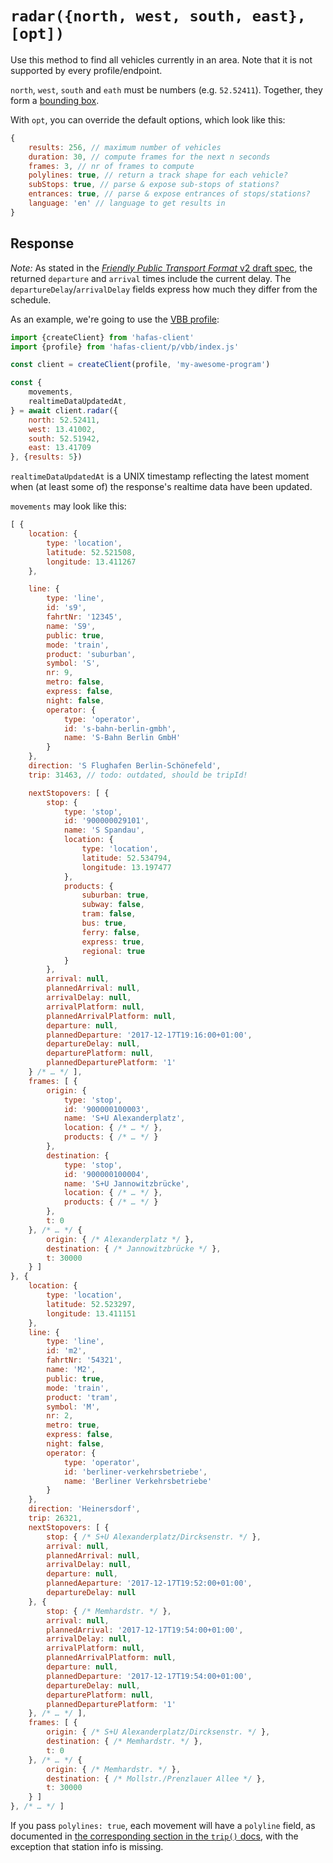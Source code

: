 # `radar({north, west, south, east}, [opt])`

Use this method to find all vehicles currently in an area. Note that it is not supported by every profile/endpoint.

`north`, `west`, `south` and `eath` must be numbers (e.g. `52.52411`). Together, they form a [bounding box](https://en.wikipedia.org/wiki/Minimum_bounding_box).

With `opt`, you can override the default options, which look like this:

```js
{
	results: 256, // maximum number of vehicles
	duration: 30, // compute frames for the next n seconds
	frames: 3, // nr of frames to compute
	polylines: true, // return a track shape for each vehicle?
	subStops: true, // parse & expose sub-stops of stations?
	entrances: true, // parse & expose entrances of stops/stations?
	language: 'en' // language to get results in
}
```

## Response

*Note:* As stated in the [*Friendly Public Transport Format* v2 draft spec](https://github.com/public-transport/friendly-public-transport-format/blob/3bd36faa721e85d9f5ca58fb0f38cdbedb87bbca/spec/readme.md), the returned `departure` and `arrival` times include the current delay. The `departureDelay`/`arrivalDelay` fields express how much they differ from the schedule.

As an example, we're going to use the [VBB profile](../p/vbb):

```js
import {createClient} from 'hafas-client'
import {profile} from 'hafas-client/p/vbb/index.js'

const client = createClient(profile, 'my-awesome-program')

const {
	movements,
	realtimeDataUpdatedAt,
} = await client.radar({
	north: 52.52411,
	west: 13.41002,
	south: 52.51942,
	east: 13.41709
}, {results: 5})
```

`realtimeDataUpdatedAt` is a UNIX timestamp reflecting the latest moment when (at least some of) the response's realtime data have been updated.

`movements` may look like this:

```js
[ {
	location: {
		type: 'location',
		latitude: 52.521508,
		longitude: 13.411267
	},

	line: {
		type: 'line',
		id: 's9',
		fahrtNr: '12345',
		name: 'S9',
		public: true,
		mode: 'train',
		product: 'suburban',
		symbol: 'S',
		nr: 9,
		metro: false,
		express: false,
		night: false,
		operator: {
			type: 'operator',
			id: 's-bahn-berlin-gmbh',
			name: 'S-Bahn Berlin GmbH'
		}
	},
	direction: 'S Flughafen Berlin-Schönefeld',
	trip: 31463, // todo: outdated, should be tripId!

	nextStopovers: [ {
		stop: {
			type: 'stop',
			id: '900000029101',
			name: 'S Spandau',
			location: {
				type: 'location',
				latitude: 52.534794,
				longitude: 13.197477
			},
			products: {
				suburban: true,
				subway: false,
				tram: false,
				bus: true,
				ferry: false,
				express: true,
				regional: true
			}
		},
		arrival: null,
		plannedArrival: null,
		arrivalDelay: null,
		arrivalPlatform: null,
		plannedArrivalPlatform: null,
		departure: null,
		plannedDeparture: '2017-12-17T19:16:00+01:00',
		departureDelay: null,
		departurePlatform: null,
		plannedDeparturePlatform: '1'
	} /* … */ ],
	frames: [ {
		origin: {
			type: 'stop',
			id: '900000100003',
			name: 'S+U Alexanderplatz',
			location: { /* … */ },
			products: { /* … */ }
		},
		destination: {
			type: 'stop',
			id: '900000100004',
			name: 'S+U Jannowitzbrücke',
			location: { /* … */ },
			products: { /* … */ }
		},
		t: 0
	}, /* … */ {
		origin: { /* Alexanderplatz */ },
		destination: { /* Jannowitzbrücke */ },
		t: 30000
	} ]
}, {
	location: {
		type: 'location',
		latitude: 52.523297,
		longitude: 13.411151
	},
	line: {
		type: 'line',
		id: 'm2',
		fahrtNr: '54321',
		name: 'M2',
		public: true,
		mode: 'train',
		product: 'tram',
		symbol: 'M',
		nr: 2,
		metro: true,
		express: false,
		night: false,
		operator: {
			type: 'operator',
			id: 'berliner-verkehrsbetriebe',
			name: 'Berliner Verkehrsbetriebe'
		}
	},
	direction: 'Heinersdorf',
	trip: 26321,
	nextStopovers: [ {
		stop: { /* S+U Alexanderplatz/Dircksenstr. */ },
		arrival: null,
		plannedArrival: null,
		arrivalDelay: null,
		departure: null,
		plannedAeparture: '2017-12-17T19:52:00+01:00',
		departureDelay: null
	}, {
		stop: { /* Memhardstr. */ },
		arrival: null,
		plannedArrival: '2017-12-17T19:54:00+01:00',
		arrivalDelay: null,
		arrivalPlatform: null,
		plannedArrivalPlatform: null,
		departure: null,
		plannedDeparture: '2017-12-17T19:54:00+01:00',
		departureDelay: null,
		departurePlatform: null,
		plannedDeparturePlatform: '1'
	}, /* … */ ],
	frames: [ {
		origin: { /* S+U Alexanderplatz/Dircksenstr. */ },
		destination: { /* Memhardstr. */ },
		t: 0
	}, /* … */ {
		origin: { /* Memhardstr. */ },
		destination: { /* Mollstr./Prenzlauer Allee */ },
		t: 30000
	} ]
}, /* … */ ]
```

If you pass `polylines: true`, each movement will have a `polyline` field, as documented in [the corresponding section in the `trip()` docs](trip.md#polyline-option), with the exception that station info is missing.
